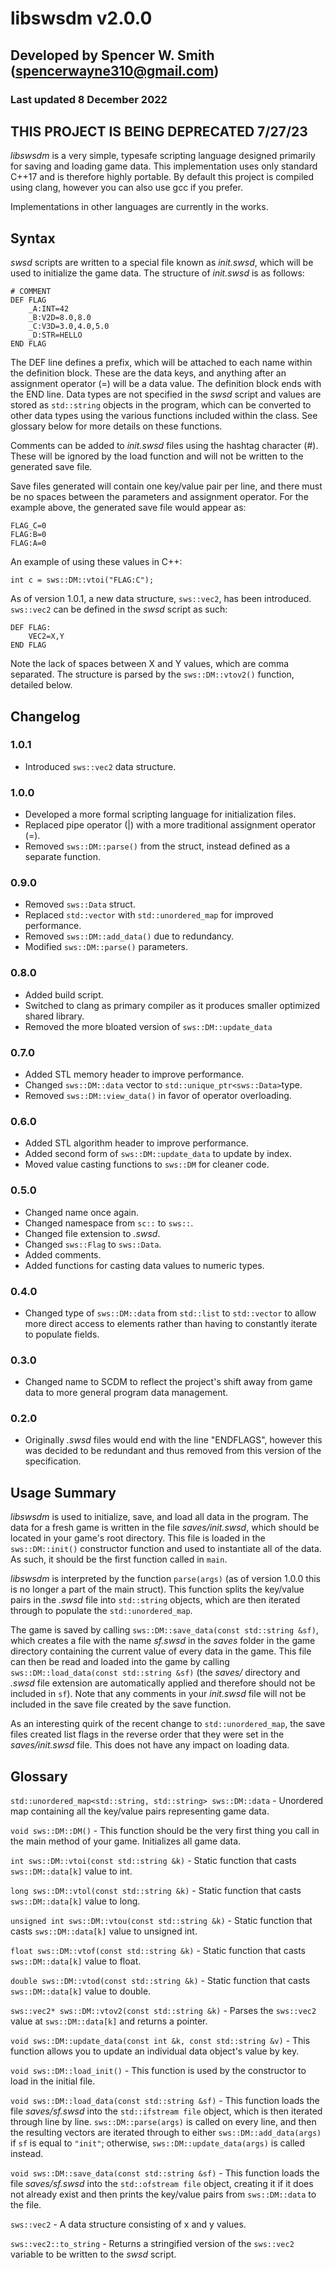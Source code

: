 # libswsdm v2.0.0
## Developed by Spencer W. Smith (spencerwayne310@gmail.com)
### Last updated 8 December 2022

## THIS PROJECT IS BEING DEPRECATED 7/27/23

*libswsdm* is a very simple, typesafe scripting language designed primarily for saving and loading game data. This implementation uses only standard C++17 and is therefore highly portable. By default this project is compiled using clang, however you can also use gcc if you prefer.

Implementations in other languages are currently in the works.

## Syntax
*swsd* scripts are written to a special file known as *init.swsd*, which will be used to initialize the game data. The structure of *init.swsd* is as follows:

```
# COMMENT
DEF FLAG
    _A:INT=42
    _B:V2D=8.0,8.0
    _C:V3D=3.0,4.0,5.0
    _D:STR=HELLO
END FLAG
```

The DEF line defines a prefix, which will be attached to each name within the definition block. These are the data keys, and anything after an assignment operator (=) will be a data value. The definition block ends with the END line. Data types are not specified in the *swsd* script and values are stored as `std::string` objects in the program, which can be converted to other data types using the various functions included within the class. See glossary below for more details on these functions.

Comments can be added to *init.swsd* files using the hashtag character (#). These will be ignored by the load function and will not be written to the generated save file.

Save files generated will contain one key/value pair per line, and there must be no spaces between the parameters and assignment operator. For the example above, the generated save file would appear as:

```
FLAG_C=0
FLAG:B=0
FLAG:A=0
```

An example of using these values in C++:

```
int c = sws::DM::vtoi("FLAG:C");
```

As of version 1.0.1, a new data structure, `sws::vec2`, has been introduced. `sws::vec2` can be defined in the *swsd* script as such:

```
DEF FLAG:
    VEC2=X,Y
END FLAG
```

Note the lack of spaces between X and Y values, which are comma separated. The structure is parsed by the `sws::DM::vtov2()` function, detailed below.

## Changelog

### 1.0.1

- Introduced `sws::vec2` data structure.

### 1.0.0

- Developed a more formal scripting language for initialization files.
- Replaced pipe operator (|) with a more traditional assignment operator (=).
- Removed `sws::DM::parse()` from the struct, instead defined as a separate function.

### 0.9.0

- Removed `sws::Data` struct.
- Replaced `std::vector` with `std::unordered_map` for improved performance.
- Removed `sws::DM::add_data()` due to redundancy.
- Modified `sws::DM::parse()` parameters.

### 0.8.0

- Added build script.
- Switched to clang as primary compiler as it produces smaller optimized shared library.
- Removed the more bloated version of `sws::DM::update_data`

### 0.7.0

- Added STL memory header to improve performance.
- Changed `sws::DM::data` vector to `std::unique_ptr<sws::Data>`type.
- Removed `sws::DM::view_data()` in favor of operator overloading.

### 0.6.0

- Added STL algorithm header to improve performance.
- Added second form of `sws::DM::update_data` to update by index.
- Moved value casting functions to `sws::DM` for cleaner code.

### 0.5.0

- Changed name once again.
- Changed namespace from `sc::` to `sws::`.
- Changed file extension to *.swsd*.
- Changed `sws::Flag` to `sws::Data`.
- Added comments.
- Added functions for casting data values to numeric types.

### 0.4.0

- Changed type of `sws::DM::data` from `std::list` to `std::vector` to allow more direct access to elements rather than having to constantly iterate to populate fields.

### 0.3.0

- Changed name to SCDM to reflect the project's shift away from game data to more general program data management.

### 0.2.0

- Originally *.swsd* files would end with the line "ENDFLAGS", however this was decided to be redundant and thus removed from this version of the specification.

## Usage Summary
*libswsdm* is used to initialize, save, and load all data in the program. The data for a fresh game is written in the file *saves/init.swsd*, which should be located in your game's root directory. This file is loaded in the `sws::DM::init()` constructor function and used to instantiate all of the data. As such, it should be the first function called in `main`.

*libswsdm* is interpreted by the function `parse(args)` (as of version 1.0.0 this is no longer a part of the main struct). This function splits the key/value pairs in the *.swsd* file into `std::string` objects, which are then iterated through to populate the `std::unordered_map`.

The game is saved by calling `sws::DM::save_data(const std::string &sf)`, which creates a file with the name *sf.swsd* in the *saves* folder in the game directory containing the current value of every data in the game. This file can then be read and loaded into the game by calling `sws::DM::load_data(const std::string &sf)` (the *saves/* directory and *.swsd* file extension are automatically applied and therefore should not be included in `sf`). Note that any comments in your *init.swsd* file will not be included in the save file created by the save function.

As an interesting quirk of the recent change to `std::unordered_map`, the save files created list flags in the reverse order that they were set in the *saves/init.swsd* file. This does not have any impact on loading data.

## Glossary
`std::unordered_map<std::string, std::string> sws::DM::data` - Unordered map containing all the key/value pairs representing game data.

`void sws::DM::DM()` - This function should be the very first thing you call in the main method of your game. Initializes all game data. 

`int sws::DM::vtoi(const std::string &k)` - Static function that casts `sws::DM::data[k]` value to int. 

`long sws::DM::vtol(const std::string &k)` - Static function that casts `sws::DM::data[k]` value to long. 

`unsigned int sws::DM::vtou(const std::string &k)` - Static function that casts `sws::DM::data[k]` value to unsigned int. 

`float sws::DM::vtof(const std::string &k)` - Static function that casts `sws::DM::data[k]` value to float. 

`double sws::DM::vtod(const std::string &k)` - Static function that casts `sws::DM::data[k]` value to double. 

`sws::vec2* sws::DM::vtov2(const std::string &k)` - Parses the `sws::vec2` value at `sws::DM::data[k]` and returns a pointer.

`void sws::DM::update_data(const int &k, const std::string &v)` - This function allows you to update an individual data object's value by key.

`void sws::DM::load_init()` - This function is used by the constructor to load in the initial file.

`void sws::DM::load_data(const std::string &sf)` - This function loads the file *saves/sf.swsd* into the `std::ifstream file` object, which is then iterated through line by line. `sws::DM::parse(args)` is called on every line, and then the resulting vectors are iterated through to either `sws::DM::add_data(args)` if `sf` is equal to `"init"`; otherwise, `sws::DM::update_data(args)` is called instead. 

`void sws::DM::save_data(const std::string &sf)` - This function loads the file *saves/sf.swsd* into the `std::ofstream file` object, creating it if it does not already exist and then prints the key/value pairs from `sws::DM::data` to the file.

`sws::vec2` - A data structure consisting of x and y values.

`sws::vec2::to_string` - Returns a stringified version of the `sws::vec2` variable to be written to the *swsd* script.
